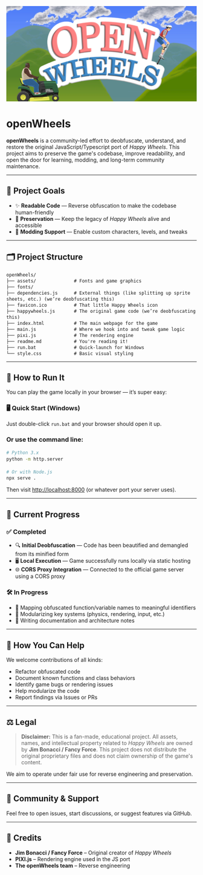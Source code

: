 <p align="center">
  <img src="./assets/gh/thumb.png" alt="openWheels Logo" />
</p>



# openWheels

**openWheels** is a community-led effort to deobfuscate, understand, and restore the original JavaScript/Typescript port of *Happy Wheels*. This project aims to preserve the game's codebase, improve readability, and open the door for learning, modding, and long-term community maintenance.

---

## 🎯 Project Goals

- ✨ **Readable Code** — Reverse obfuscation to make the codebase human-friendly
- 💾 **Preservation** — Keep the legacy of *Happy Wheels* alive and accessible
- 🔧 **Modding Support** — Enable custom characters, levels, and tweaks

---

## 🗂️ Project Structure

```
openWheels/
├── assets/              # Fonts and game graphics
├── fonts/
├── dependencies.js      # External things (like splitting up sprite sheets, etc.) (we’re deobfuscating this)
├── favicon.ico          # That little Happy Wheels icon
├── happywheels.js       # The original game code (we’re deobfuscating this)
├── index.html           # The main webpage for the game
├── main.js              # Where we hook into and tweak game logic
├── pixi.js              # The rendering engine
├── readme.md            # You're reading it!
├── run.bat              # Quick-launch for Windows
└── style.css            # Basic visual styling
```

---

## 🚀 How to Run It

You can play the game locally in your browser — it’s super easy:

### 🖥️ Quick Start (Windows)

Just double-click `run.bat` and your browser should open it up.

### Or use the command line:
```bash
# Python 3.x
python -m http.server

# Or with Node.js
npx serve .
````

Then visit [http://localhost:8000](http://localhost:8000) (or whatever port your server uses).

---

## 📌 Current Progress

### ✅ Completed
- 🔍 **Initial Deobfuscation** — Code has been beautified and demangled from its minified form
- 🖥️ **Local Execution** — Game successfully runs locally via static hosting
- 🌐 **CORS Proxy Integration** — Connected to the official game server using a CORS proxy

### 🛠️ In Progress
- 🧠 Mapping obfuscated function/variable names to meaningful identifiers
- 🧩 Modularizing key systems (physics, rendering, input, etc.)
- 📜 Writing documentation and architecture notes

---

## 🧠 How You Can Help

We welcome contributions of all kinds:

* Refactor obfuscated code
* Document known functions and class behaviors
* Identify game bugs or rendering issues
* Help modularize the code
* Report findings via Issues or PRs

---

## ⚖️ Legal

> **Disclaimer:** This is a fan-made, educational project. All assets, names, and intellectual property related to *Happy Wheels* are owned by **Jim Bonacci / Fancy Force**. This project does not distribute the original proprietary files and does not claim ownership of the game's content.

We aim to operate under fair use for reverse engineering and preservation.

---

## 📢 Community & Support

Feel free to open issues, start discussions, or suggest features via GitHub.

---

## 🧾 Credits

* **Jim Bonacci / Fancy Force** – Original creator of *Happy Wheels*
* **PIXI.js** – Rendering engine used in the JS port
* **The openWheels team** – Reverse engineering

